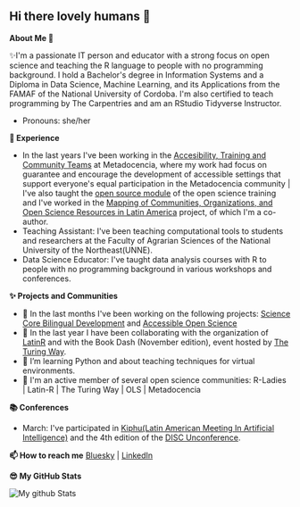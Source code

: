 ## Hi there lovely humans 👋


**About Me 👋**

✨I'm a passionate IT person and educator with a strong focus on open science and teaching the R language to people with no programming background. I hold a Bachelor's degree in Information Systems and a Diploma in Data Science, Machine Learning, and its Applications from the FAMAF of the National University of Cordoba. I'm also certified to teach programming by The Carpentries and am an RStudio Tidyverse Instructor.
- Pronouns: she/her


**💼 Experience**

- In the last years I've been working in the [Accesibility, Training and Community Teams](https://www.metadocencia.org/en/equipo/) at Metadocencia, where my work had focus on guarantee and encourage the development of accessible settings that support everyone's equal participation in the Metadocencia community | I've also taught the [open source module](https://zenodo.org/records/14047967) of the open science training and  I've worked in the [Mapping of Communities, Organizations, and Open Science Resources in Latin America](https://www.metadocencia.org/en/proyecto/mapeo-comunidades/) project, of which I'm a co-author.
- Teaching Assistant: I've been teaching computational tools to students and researchers at the Faculty of Agrarian Sciences of the National University of the Northeast(UNNE).
- Data Science Educator: I've taught data analysis courses with R to people with no programming background in various workshops and conferences.

**✨ Projects and Communities**

- 🔭 In the last months I've been working on the following projects: [Science Core Bilingual Development](https://github.com/ScienceCore/climaterisk) and [Accessible Open Science](https://www.metadocencia.org/proyecto/nasa-spanish/)
- 🌱 In the last year I have been collaborating with the organization of [LatinR](https://latinr.org/en/sobre/equipo/) and with the Book Dash (November edition), event hosted by [The Turing Way](https://github.com/the-turing-way/the-turing-way).
- 🤝 I’m learning Python and about teaching techniques for virtual environments.
- 👯 I'm an active member of several open science communities: R-Ladies | Latin-R | The Turing Way | OLS | Metadocencia

**📚 Conferences**
- March: I've participated in [Kiphu(Latin American Meeting In Artificial Intelligence)](https://khipu.ai/) and the 4th edition of the [DISC Unconference](https://numfocus.medium.com/disc-unconference-2025-0d08bf918c95). 

**📫 How to reach me** [Bluesky](https://bsky.app/profile/patriloto.bsky.social) | [LinkedIn](https://www.linkedin.com/in/patricia-loto/)


**😎 My GitHub Stats** 

![My github Stats](https://github-readme-stats.vercel.app/api?username=patriloto&count_private=true&show_icons=true&theme=radical)
